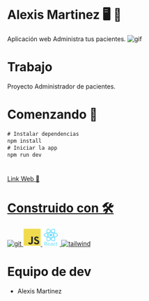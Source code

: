 
# Alexis Martinez 🖥 📱
Aplicación web Administra tus pacientes.
![gif](https://aleduran.com/wp-content/uploads/lenguajes-programacion-top.gif)

# Trabajo

Proyecto Administrador de pacientes.

# Comenzando  🚀
```
# Instalar dependencias
npm install
# Iniciar la app
npm run dev
```
# 
<a href="https://jade-crepe-482e90.netlify.app/">Link Web  🚀

# Construido con 🛠️
<p align="left"> <a href="https://git-scm.com/" target="_blank" rel="noreferrer"> <img src="https://www.vectorlogo.zone/logos/git-scm/git-scm-icon.svg" alt="git" width="40" height="40"/> </a> <a href="https://developer.mozilla.org/en-US/docs/Web/JavaScript" target="_blank" rel="noreferrer"> <img src="https://raw.githubusercontent.com/devicons/devicon/master/icons/javascript/javascript-original.svg" alt="javascript" width="40" height="40"/> </a> <a href="https://reactjs.org/" target="_blank" rel="noreferrer"> <img src="https://raw.githubusercontent.com/devicons/devicon/master/icons/react/react-original-wordmark.svg" alt="react" width="40" height="40"/> </a> <a href="https://tailwindcss.com/" target="_blank" rel="noreferrer"> <img src="https://www.vectorlogo.zone/logos/tailwindcss/tailwindcss-icon.svg" alt="tailwind" width="40" height="40"/> </a> </p>

# Equipo de dev

- Alexis Martinez

